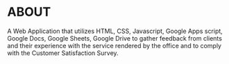 # ABOUT
A Web Application that utilizes HTML, CSS, Javascript, Google Apps script, Google Docs, Google Sheets, Google Drive to gather feedback from clients and their experience with the service rendered by the office and to comply with the Customer Satisfaction Survey.